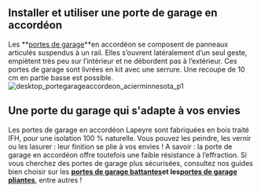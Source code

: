 ## Installer et utiliser une porte de garage en accordéon
Les **[portes de garage](/exterieur-jardin-CCU0008/portes-garage-CCN0076)**en accordéon se composent de panneaux articulés suspendus à un rail. Elles s’ouvrent latéralement d’un seul geste, empiètent très peu sur l’intérieur et ne débordent pas à l’extérieur.
Ces portes de garage sont livrées en kit avec une serrure. Une recoupe de 10 cm en partie basse est possible.
![desktop_portegarageaccordeon_acierminnesota_p1](//statics.lapeyre.fr/img/contrib/2bdd4da3002062e2/desktop_portegarageaccordeon_acierminnesota_p1.jpg)
## Une porte du garage qui s'adapte à vos envies
Les portes de garage en accordéon Lapeyre sont fabriquées en bois traité IFH, pour une isolation 100 % naturelle. Vous pouvez les peindre, les vernir ou les lasurer : leur finition se plie à vos envies !
A savoir : la porte de garage en accordéon offre toutefois une faible résistance à l’effraction.
Si vous cherchez des portes de garage plus sécurisées, consultez nos guides bien choisir sur les **[portes de garage battantes](/portes-garage-CCN0076/portes-garage-battantes-CCN0213)**et les**[portes de garage pliantes](/portes-garage-CCN0076/portes-garage-pliantes-CCN0215)**, entre autres !